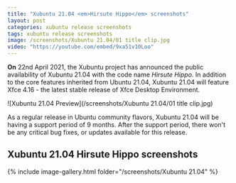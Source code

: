 ```yaml
---
title: "Xubuntu 21.04 <em>Hirsute Hippo</em> screenshots"
layout: post
categories: xubuntu release screenshots
tags: xubuntu release screenshots
image: /screenshots/Xubuntu 21.04/01 title clip.jpg
video: "https://youtube.com/embed/9xa51v10Loo"
---
```


**On** 22nd April 2021, the Xubuntu project has announced the public availability of Xubuntu 21.04 with the code name *Hirsute Hippo*. In addition to the core features inherited from Ubuntu 21.04, Xubuntu 21.04 will feature Xfce 4.16 - the latest stable release of Xfce Desktop Environment.

![Xubuntu 21.04 Preview](/screenshots/Xubuntu 21.04/01 title clip.jpg)

As a regular release in Ubuntu community flavors, Xubuntu 21.04 will be having a support period of 9 months. After the support period, there won't be any critical bug fixes, or updates available for this release.

## Xubuntu 21.04 Hirsute Hippo screenshots
{% include image-gallery.html folder="/screenshots/Xubuntu 21.04" %}